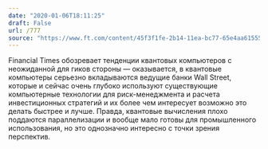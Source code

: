 ```yaml
---
date: "2020-01-06T18:11:25"
draft: False
url: /777
source: "https://www.ft.com/content/45f3f1fe-2b14-11ea-bc77-65e4aa615551"
---
```


Financial Times обозревает тенденции квантовых компьютеров с неожиданной для гиков стороны — оказывается, в квантовые компьютеры серьезно вкладываются ведущие банки Wall Street, которые и сейчас очень глубоко используют существующие компьютерные технологии для риск-менеджмента и расчета инвестиционных стратегий и их более чем интересует возможно это делать быстрее и лучше. Правда, квантовые вычисления плохо поддаются параллелизации и вообще мало готовы для промышленного использования, но это однозначно интересно с точки зрения перспектив.
